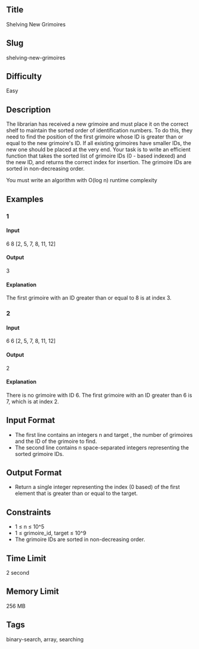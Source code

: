 ## Title

Shelving New Grimoires

## Slug

shelving-new-grimoires

## Difficulty

Easy

## Description

The librarian has received a new grimoire and must place it on the correct shelf to maintain the sorted order of identification numbers. 
To do this, they need to find the position of the first grimoire whose ID is greater than or equal to the new grimoire's ID. 
If all existing grimoires have smaller IDs, the new one should be placed at the very end. Your task is to write an efficient function that takes the sorted list of grimoire IDs (0 - based indexed) and the new ID, and returns the correct index for insertion. The grimoire IDs are sorted in non-decreasing order.


You must write an algorithm with O(log n) runtime complexity

## Examples

### 1

#### Input

6 8
[2, 5, 7, 8, 11, 12]


#### Output

3

#### Explanation

The first grimoire with an ID greater than or equal to 8 is at index 3.

### 2

#### Input

6 6
[2, 5, 7, 8, 11, 12]

#### Output

2

#### Explanation

There is no grimoire with ID 6. The first grimoire with an ID greater than 6 is 7, which is at index 2.

## Input Format

- The first line contains an integers n and target , the number of grimoires and the ID of the grimoire to find. 
- The second line contains n space-separated integers representing the sorted grimoire IDs.

## Output Format

- Return a single integer representing the index (0 based) of the first element that is greater than or equal to the target.


## Constraints

- 1 ≤ n ≤ 10^5
- 1 ≤ grimoire_id, target ≤ 10^9
- The grimoire IDs are sorted in non-decreasing order.

## Time Limit

2 second

## Memory Limit

256 MB

## Tags

binary-search, array, searching
